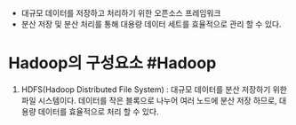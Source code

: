 *  대규모 데이터를 저장하고 처리하기 위한 오픈소스 프레임워크 
*  분산 저장 및 분산 처리를 통해 대용량 데이터 세트를 효율적으로 관리 할 수 있다.

# Hadoop의 구성요소 #Hadoop

1. HDFS(Hadoop Distributed File System) : 대규모 데이터를 분산 저장하기 위한 파일 시스템이다.
데이터를 작은 블록으로 나누어 여러 노드에 분산 저장 하므로, 대용량 데이터를 효율적으로 처리 할 수 있다.

